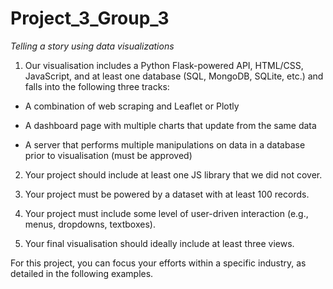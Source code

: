 # Project_3_Group_3

 *Telling a story using data visualizations*

1. Our visualisation includes a Python Flask-powered API, HTML/CSS, JavaScript, and at least one
database (SQL, MongoDB, SQLite, etc.) and falls into the following three tracks:

 - A combination of web scraping and Leaflet or Plotly
   
 - A dashboard page with multiple charts that update from the same data
   
 - A server that performs multiple manipulations on data in a database prior to visualisation (must be approved)

   
2. Your project should include at least one JS library that we did not cover.
  
3. Your project must be powered by a dataset with at least 100 records.
  
4. Your project must include some level of user-driven interaction (e.g., menus, dropdowns, textboxes).

5. Your final visualisation should ideally include at least three views.


For this project, you can focus your efforts within a specific industry, as detailed in the following examples. 
